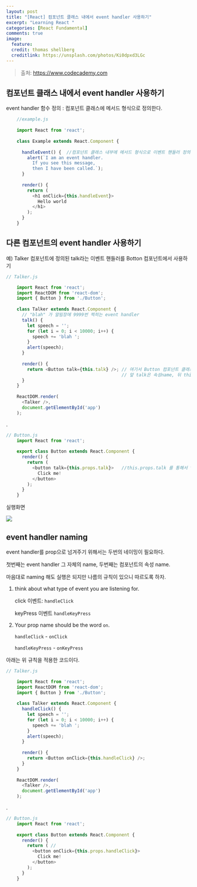 ```yaml
---
layout: post
title: "[React] 컴포넌트 클래스 내에서 event handler 사용하기"
excerpt: "Learning React "
categories: [React Fundamental]
comments: true
image:
  feature:
  credit: thomas shellberg
  creditlink: https://unsplash.com/photos/Ki0dpxd3LGc
---
```


>출처: https://www.codecademy.com

## 컴포넌트 클래스 내에서 event handler 사용하기

event handler 함수 정의 : 컴포넌트 클래스에 메서드 형식으로 정의한다.

```javascript
    //example.js
    
    import React from 'react';
    
    class Example extends React.Component {
        
      handleEvent() {  //컴포넌트 클래스 내부에 메서드 형식으로 이벤트 핸들러 정의 
        alert(`I am an event handler.
          If you see this message,
          then I have been called.`);
      }
    
      render() {
        return (
          <h1 onClick={this.handleEvent}>
            Hello world
          </h1>
        );
      }
    }

```

## 다른 컴포넌트의 event handler 사용하기

예) Talker 컴포넌트에 정의된 talk라는 이벤트 핸들러를 Botton 컴포넌트에서 사용하기

```javascript
// Talker.js

    import React from 'react';
    import ReactDOM from 'react-dom';
    import { Button } from './Button';
    
    class Talker extends React.Component {
      // "blah" 가 알림창에 9999번 찍히는 event handler
      talk() {     
        let speech = '';
        for (let i = 0; i < 10000; i++) {
          speech += 'blah ';
        }
        alert(speech);
      }
      
      render() {    
        return <Button talk={this.talk} />; // 여기서 Button 컴포넌트 클래스를 불러서 사용. 
                                            // 앞 talk은 속성name, 뒤 this.talk는 이벤트 핸들러
      }
    }
    
    ReactDOM.render(
      <Talker />,
      document.getElementById('app')
    );
```
.
```javascript
// Button.js
    import React from 'react';
    
    export class Button extends React.Component {
      render() {
        return ( 
          <button talk={this.props.talk}>   //this.props.talk 를 통해서 talk function에 접근할 수 있게된다.
            Click me!
          </button>
        );
      }
    }
```

실행화면

<img src='https://cdn-images-1.medium.com/max/1600/1*_IkyPY_7T4ZdaF_DLo07bQ.png'>

## event handler naming

event handler를 prop으로 넘겨주기 위해서는 두번의 네이밍이 필요하다.

첫번째는 event handler 그 자체의 name, 두번째는 컴포넌트의 속성 name.

마음대로 naming 해도 실행은 되지만 나름의 규칙이 있으니 따르도록 하자.

1. think about what type of event you are listening for. 

    click 이벤트: `handleClick`
    
    keyPress 이벤트 `handleKeyPress`
    
2. Your prop name should be the word `on`.

    `handleClick` - `onClick`
        
    `handleKeyPress` - `onKeyPress`
    
    
아래는 위 규칙을 적용한 코드이다.

```javascript
// Talker.js

    import React from 'react';
    import ReactDOM from 'react-dom';
    import { Button } from './Button';
    
    class Talker extends React.Component {
      handleClick() {    
        let speech = '';
        for (let i = 0; i < 10000; i++) {
          speech += 'blah ';
        }
        alert(speech);
      }
      
      render() {    
        return <Button onClick={this.handleClick} />;   
      }
    }
    
    ReactDOM.render(
      <Talker />,
      document.getElementById('app')
    );
```
.

```javascript
// Button.js
    import React from 'react';
    
    export class Button extends React.Component {
      render() {
        return ( // 
          <button onClick={this.props.handleClick}>   
            Click me!
          </button>
        );
      }
    }
```  